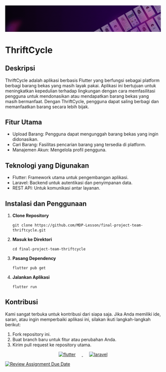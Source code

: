 ![logo](https://github.com/wahyudialfrqn/wahyudialfrqn/blob/main/bannerThriftCycle.gif)
<div>
  <h1>ThriftCycle</h1>
  <h2>Deskripsi</h2>
  <p>
    ThriftCycle adalah aplikasi berbasis Flutter yang berfungsi sebagai platform berbagi barang bekas yang masih layak pakai. 
    Aplikasi ini bertujuan untuk meningkatkan kepedulian terhadap lingkungan dengan cara memfasilitasi pengguna untuk mendonasikan 
    atau mendapatkan barang bekas yang masih bermanfaat. Dengan ThriftCycle, pengguna dapat saling berbagi dan memanfaatkan barang secara lebih bijak.
  </p>
  
  <h2>Fitur Utama</h2>
  <ul>
    <li>Upload Barang: Pengguna dapat mengunggah barang bekas yang ingin didonasikan.</li>
    <li>Cari Barang: Fasilitas pencarian barang yang tersedia di platform.</li>
    <li>Manajemen Akun: Mengelola profil pengguna.</li>
  </ul>
  
  <h2>Teknologi yang Digunakan</h2>
  <ul>
    <li>Flutter: Framework utama untuk pengembangan aplikasi.</li>
    <li>Laravel: Backend untuk autentikasi dan penyimpanan data.</li>
    <li>REST API: Untuk komunikasi antar layanan.</li>
  </ul>
  
  <h2>Instalasi dan Penggunaan</h2>
  <ol>
    <li><strong>Clone Repository</strong>
      <pre><code>git clone https://github.com/MDP-Lesson/final-project-team-thriftcycle.git</code></pre>
    </li>
    <li><strong>Masuk ke Direktori</strong>
      <pre><code>cd final-project-team-thriftcycle</code></pre>
    </li>
    <li><strong>Pasang Dependency</strong>
      <pre><code>flutter pub get</code></pre>
    </li>
    <li><strong>Jalankan Aplikasi</strong>
      <pre><code>flutter run</code></pre>
    </li>
  </ol>
  
  <h2>Kontribusi</h2>
  <p>
    Kami sangat terbuka untuk kontribusi dari siapa saja. Jika Anda memiliki ide, saran, atau ingin memperbaiki aplikasi ini, 
    silakan ikuti langkah-langkah berikut:
  </p>
  <ol>
    <li>Fork repository ini.</li>
    <li>Buat branch baru untuk fitur atau perubahan Anda.</li>
    <li>Kirim pull request ke repository utama.</li>
  </ol>
</div>
<p align="center">
  <a href="https://flutter.dev" target="_blank" rel="noreferrer">
    <img src="https://www.vectorlogo.zone/logos/flutterio/flutterio-icon.svg" alt="flutter" width="40" height="40" style="margin-right: 20px;"/>
  </a>
  <a href="https://laravel.com" target="_blank" rel="noreferrer">
    <img src="https://logospng.org/download/laravel/logo-laravel-icon-1024.png" alt="laravel" width="40" height="40" style="margin-left: 20px;"/>
  </a>
</p>

[![Review Assignment Due Date](https://classroom.github.com/assets/deadline-readme-button-22041afd0340ce965d47ae6ef1cefeee28c7c493a6346c4f15d667ab976d596c.svg)](https://classroom.github.com/a/TJito43n)
